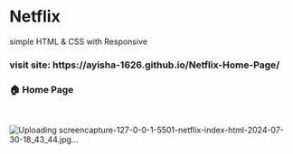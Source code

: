 # Netflix
simple HTML &amp; CSS with Responsive
<br>
<h3>visit site:  https://ayisha-1626.github.io/Netflix-Home-Page/</h3>
<h3>🏠 Home Page</h3>
<br>

![Uploading screencapture-127-0-0-1-5501-netflix-index-html-2024-07-30-18_43_44.jpg…]()
